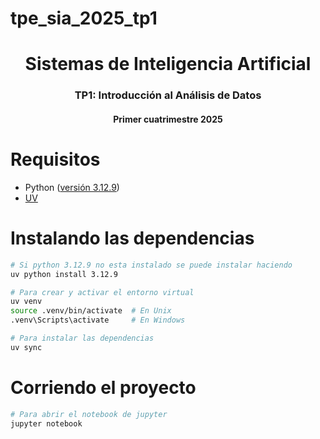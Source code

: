 # tpe_sia_2025_tp1

<h1 align="center">Sistemas de Inteligencia Artificial</h1>
<h3 align="center">TP1: Introducción al Análisis de Datos</h3>
<h4 align="center">Primer cuatrimestre 2025</h4>

# Requisitos

* Python ([versión 3.12.9](https://www.python.org/downloads/release/python-3129/))
* [UV](https://docs.astral.sh/uv/getting-started/installation/)

# Instalando las dependencias

```bash
# Si python 3.12.9 no esta instalado se puede instalar haciendo
uv python install 3.12.9

# Para crear y activar el entorno virtual
uv venv
source .venv/bin/activate  # En Unix
.venv\Scripts\activate     # En Windows

# Para instalar las dependencias
uv sync
```

# Corriendo el proyecto



```bash
# Para abrir el notebook de jupyter
jupyter notebook
```
